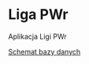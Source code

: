 # Liga PWr
Aplikacja Ligi PWr

[Schemat bazy danych](https://dbdiagram.io/d/Copy-of-Untitled-Diagram-65df5266cd45b569fb210bfd)
